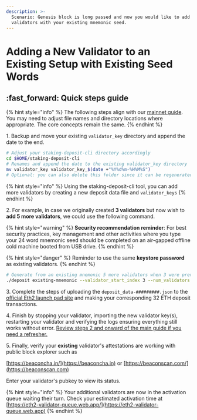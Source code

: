 ```yaml
---
description: >-
  Scenario: Genesis block is long passed and now you would like to add more
  validators with your existing mnemonic seed.
---
```


# Adding a New Validator to an Existing Setup with Existing Seed Words

## :fast\_forward: Quick steps guide

{% hint style="info" %}
The following steps align with our [mainnet guide](./). You may need to adjust file names and directory locations where appropriate. The core concepts remain the same.
{% endhint %}

1\. Backup and move your existing `validator_key` directory and append the date to the end.

```bash
# Adjust your staking-deposit-cli directory accordingly
cd $HOME/staking-deposit-cli
# Renames and append the date to the existing validator_key directory
mv validator_key validator_key_$(date +"%Y%d%m-%H%M%S")
# Optional: you can also delete this folder since it can be regenerated.
```

{% hint style="info" %}
Using the staking-deposit-cli tool, you can add more validators by creating a new deposit data file and `validator_keys`
{% endhint %}

2\. For example, in case we originally created **3 validators** but now wish to **add 5 more validators**, we could use the following command.&#x20;

{% hint style="warning" %}
**Security recommendation reminder**: For best security practices, key management and other activities where you type your 24 word mnemonic seed should be completed on an air-gapped offline cold machine booted from USB drive.
{% endhint %}

{% hint style="danger" %}
Reminder to use the same **keystore password** as existing validators.
{% endhint %}

```bash
# Generate from an existing mnemonic 5 more validators when 3 were previously already made
./deposit existing-mnemonic --validator_start_index 3 --num_validators 5 --chain mainnet
```

3\. Complete the steps of uploading the `deposit_data-#########.json` to the [official Eth2 launch pad site](https://launchpad.ethereum.org) and making your corresponding 32 ETH deposit transactions.

4\. Finish by stopping your validator, importing the new validator key(s), restarting your validator and verifying the logs ensuring everything still works without error. [Review steps 2 and onward of the main guide if you need a refresher.](./#2-signup-to-be-a-validator-at-the-launchpad)

5\. Finally, verify your **existing** validator's attestations are working with public block explorer such as

[https://beaconcha.in/](https://beaconcha.in) or [https://beaconscan.com/](https://beaconscan.com)

Enter your validator's pubkey to view its status.

{% hint style="info" %}
Your additional validators are now in the activation queue waiting their turn. Check your estimated activation time at [https://eth2-validator-queue.web.app/](https://eth2-validator-queue.web.app)
{% endhint %}
